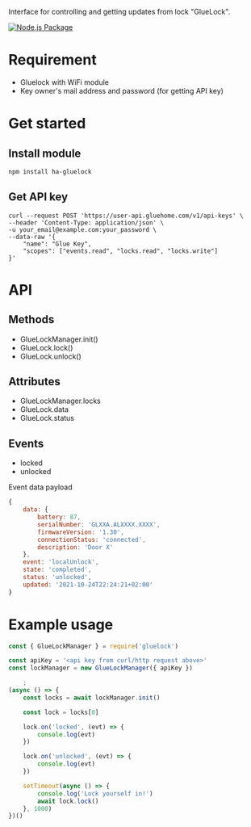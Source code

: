 Interface for controlling and getting updates from lock "GlueLock".

[![Node.js Package](https://github.com/MartenWibom/gluelockjs/actions/workflows/npm.js.yml/badge.svg)](https://github.com/MartenWibom/gluelockjs/actions/workflows/npm.js.yml)

# Requirement
- Gluelock with WiFi module
- Key owner's mail address and password (for getting API key)

# Get started
## Install module
```bash
npm install ha-gluelock
```

## Get API key
```shell
curl --request POST 'https://user-api.gluehome.com/v1/api-keys' \
--header 'Content-Type: application/json' \
-u your_email@example.com:your_password \
--data-raw '{
    "name": "Glue Key",
    "scopes": ["events.read", "locks.read", "locks.write"]
}'
```

# API
## Methods
- GlueLockManager.init()
- GlueLock.lock()
- GlueLock.unlock()

## Attributes
- GlueLockManager.locks
- GlueLock.data
- GlueLock.status

## Events
- locked
- unlocked

Event data payload
```javascript
{
    data: {
        battery: 87, 
        serialNumber: 'GLXXA.ALXXXX.XXXX', 
        firmwareVersion: '1.30', 
        connectionStatus: 'connected', 
        description: 'Door X'
    },
    event: 'localUnlock',
    state: 'completed',
    status: 'unlocked',
    updated: '2021-10-24T22:24:21+02:00'
}
```

# Example usage
```javascript
const { GlueLockManager } = require('gluelock')

const apiKey = '<api key from curl/http request above>'
const lockManager = new GlueLockManager({ apiKey })

    ;
(async () => {
    const locks = await lockManager.init()

    const lock = locks[0]

    lock.on('locked', (evt) => {
        console.log(evt)
    })

    lock.on('unlocked', (evt) => {
        console.log(evt)
    })

    setTimeout(async () => {
        console.log('Lock yourself in!')
        await lock.lock()
    }, 1000)
})()
```
